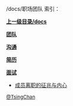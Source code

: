 /docs/职场团队 索引：


**[上一级目录/docs](/docs/index.md)**

**[团队](/docs/职场团队/团队/index.md)**

**[沟通](/docs/职场团队/沟通/index.md)**

**[简历](/docs/职场团队/简历/index.md)**

**[面试](/docs/职场团队/面试/index.md)**

- [成员离职的征兆与内心](/docs/职场团队/成员离职的征兆与内心.md)


<font size=2 color='grey'> [@TsingChan](https://github.com/tsingchan) </font>